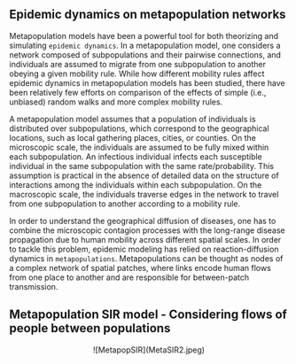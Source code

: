 

## Epidemic dynamics on metapopulation networks
 
Metapopulation models have been a powerful tool for both theorizing and simulating ``epidemic dynamics``. In
a metapopulation model, one considers a network composed of subpopulations and their pairwise connections,
and individuals are assumed to migrate from one subpopulation to another obeying a given mobility rule. While
how different mobility rules affect epidemic dynamics in metapopulation models has been studied, there have been
relatively few efforts on comparison of the effects of simple (i.e., unbiased) random walks and more complex
mobility rules. 

A metapopulation model assumes that a population of individuals is distributed over subpopulations, which correspond to the geographical locations, such as local gathering places, cities, or counties. On the microscopic scale, the individuals are assumed to be fully mixed within each subpopulation. An infectious individual infects each susceptible individual in the same subpopulation with the same rate/probability. This assumption is practical in the absence of detailed data on the structure of interactions among the individuals within each subpopulation. On the macroscopic scale, the individuals traverse edges in the network to travel from one subpopulation to another according to a mobility rule.

In order to understand the geographical diffusion of diseases, one has to combine the microscopic contagion processes with the long-range disease propagation due to human mobility across different spatial scales. In order to tackle this problem, epidemic modeling has relied on reaction-diffusion dynamics in ``metapopulations``. Metapopulations can be thought as nodes of a complex network of spatial patches, where links encode human flows from one place to another and are responsible for between-patch transmission.

## Metapopulation SIR model - Considering flows of people between populations

<p align="center">
 ![MetapopSIR](MetaSIR2.jpeg)
</p>
